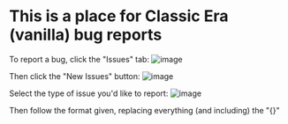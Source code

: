 # This is a place for Classic Era (vanilla) bug reports

To report a bug, click the "Issues" tab:
![image](https://github.com/JamminL/classic-era-bugs/assets/107503518/ac73ad9e-0534-4807-8c38-07e4f70ec209)



Then click the "New Issues" button:
![image](https://github.com/JamminL/classic-era-bugs/assets/107503518/f2a0289f-1e67-485e-9054-e22749fd81e8)


Select the type of issue you'd like to report:
![image](https://github.com/JamminL/classic-era-bugs/assets/107503518/08054ec5-9f46-4343-8f12-40e71c3cddf9)

 Then follow the format given, replacing everything (and including) the "{}"
